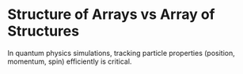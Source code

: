 # Structure of Arrays vs Array of Structures 

In quantum physics simulations, tracking particle properties (position, momentum, spin) efficiently is critical. 
